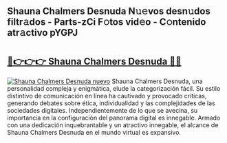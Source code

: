 ## Shauna Chalmers Desnuda N𝚞𝚎vos desn𝚞dos filtr𝚊dos - Parts-zCi F𝚘tos vid𝚎o - C𝚘ntenido atr𝚊ctivo pYGPJ

# <h2><a href="http://mb12oac.tromn.icu/?c=Shauna+Chalmers+Desnuda">🔗👉👉👉 Shauna Chalmers Desnuda 🔗🔗</a></h2>

[![Shauna Chalmers Desnuda nuevo](https://i.imgur.com/pEAQMta.gif)](http://mb12oac.tromn.icu/?c=Shauna+Chalmers+Desnuda)
Shauna Chalmers Desnuda, una personalidad compleja y enigmática, elude la categorización fácil. Su estilo distintivo de comunicación en línea ha cautivado y provocado críticas, generando debates sobre ética, individualidad y las complejidades de las sociedades digitales. Independientemente de lo que se avecina, su importancia en la configuración del panorama digital es innegable. Armado con una dedicación inquebrantable y un atractivo innegable, el alcance de Shauna Chalmers Desnuda en el mundo virtual es expansivo.

